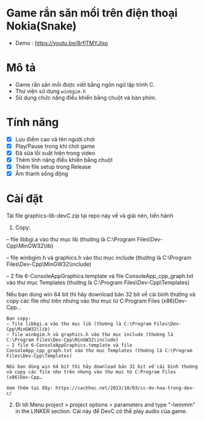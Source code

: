 # Game rắn săn mồi trên điện thoại Nokia(Snake)
- Demo : https://youtu.be/8rflTMYJlso
# Mô tả
- Game rắn săn mồi được viết bằng ngôn ngữ lập trình C.
- Thư viện sử dụng `winbgim.h`
- Sử dụng chức năng điều khiển bằng chuột và bàn phím.

# Tính năng
- [x] Lưu điểm cao và tên người chơi
- [x] Play/Pause trong khi chơi game
- [x] Đã sửa lỗi xuất hiện trong video
- [x] Thêm tính năng điều khiển bằng chuột
- [x] Thêm file setup trong Release
- [x] Âm thanh sống động

# Cài đặt
Tải file graphics-lib-devC.zip tại repo này về và giải nén, tiến hành

1. Copy:

– file libbgi.a vào thư mục lib (thường là C:\Program Files\Dev-Cpp\MinGW32\lib)

– file winbgim.h và graphics.h vào thư mục include (thường là C:\Program Files\Dev-Cpp\MinGW32\include)

– 2 file 6-ConsoleAppGraphics.template và file ConsoleApp_cpp_graph.txt vào thư mục Templates (thường là C:\Program Files\Dev-Cpp\Templates)

Nếu bạn dùng win 64 bit thì hãy download bản 32 bit về cài bình thường và copy các file như trên nhưng vào thư mục từ C:Program Files (x86)Dev-Cpp…
```
Bạn copy:
– file libbgi.a vào thư mục lib (thường là C:\Program Files\Dev-Cpp\MinGW32\lib)
– file winbgim.h và graphics.h vào thư mục include (thường là C:\Program Files\Dev-Cpp\MinGW32\include)
– 2 file 6-ConsoleAppGraphics.template và file ConsoleApp_cpp_graph.txt vào thư mục Templates (thường là C:\Program Files\Dev-Cpp\Templates)

Nếu bạn dùng win 64 bit thì hãy download bản 32 bit về cài bình thường và copy các file như trên nhưng vào thư mục từ C:Program Files (x86)Dev-Cpp…

Xem thêm tại đây: https://cachhoc.net/2013/10/03/cc-do-hoa-trong-dev-c/
```

2. Đi tới Menu project > project options > parameters and type "-lwinmm" in the LINKER section. Cái này để DevC có thể play audio của game.
